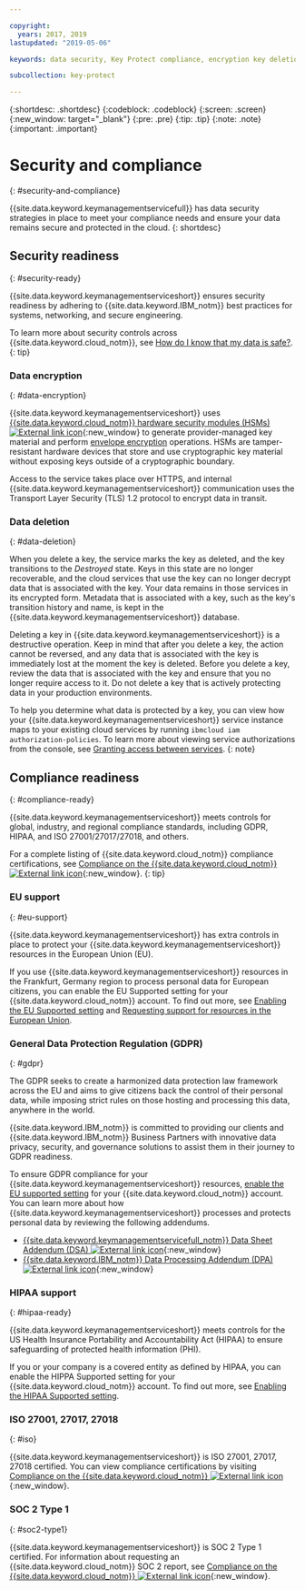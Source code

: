 ```yaml
---

copyright:
  years: 2017, 2019
lastupdated: "2019-05-06"

keywords: data security, Key Protect compliance, encryption key deletion

subcollection: key-protect

---
```


{:shortdesc: .shortdesc}
{:codeblock: .codeblock}
{:screen: .screen}
{:new_window: target="_blank"}
{:pre: .pre}
{:tip: .tip}
{:note: .note}
{:important: .important}

# Security and compliance
{: #security-and-compliance}

{{site.data.keyword.keymanagementservicefull}} has data security strategies in place to meet your compliance needs and ensure your data remains secure and protected in the cloud.
{: shortdesc}

## Security readiness
{: #security-ready}

{{site.data.keyword.keymanagementserviceshort}} ensures security readiness by adhering to {{site.data.keyword.IBM_notm}} best practices for systems, networking, and secure engineering. 

To learn more about security controls across {{site.data.keyword.cloud_notm}}, see [How do I know that my data is safe?](/docs/overview?topic=overview-security#security).
{: tip}

### Data encryption
{: #data-encryption}

{{site.data.keyword.keymanagementserviceshort}} uses [{{site.data.keyword.cloud_notm}} hardware security modules (HSMs) ![External link icon](../../icons/launch-glyph.svg "External link icon")](https://www.ibm.com/cloud/hardware-security-module){:new_window} to generate provider-managed key material and perform [envelope encryption](/docs/services/key-protect?topic=key-protect-envelope-encryption) operations. HSMs are tamper-resistant hardware devices that store and use cryptographic key material without exposing keys outside of a cryptographic boundary.

Access to the service takes place over HTTPS, and internal {{site.data.keyword.keymanagementserviceshort}} communication uses the Transport Layer Security (TLS) 1.2 protocol to encrypt data in transit.

### Data deletion
{: #data-deletion}

When you delete a key, the service marks the key as deleted, and the key transitions to the _Destroyed_ state. Keys in this state are no longer recoverable, and the cloud services that use the key can no longer decrypt data that is associated with the key. Your data remains in those services in its encrypted form. Metadata that is associated with a key, such as the key's transition history and name, is kept in the {{site.data.keyword.keymanagementserviceshort}} database. 

Deleting a key in {{site.data.keyword.keymanagementserviceshort}} is a destructive operation. Keep in mind that after you delete a key, the action cannot be reversed, and any data that is associated with the key is immediately lost at the moment the key is deleted. Before you delete a key, review the data that is associated with the key and ensure that you no longer require access to it. Do not delete a key that is actively protecting data in your production environments. 

To help you determine what data is protected by a key, you can view how your {{site.data.keyword.keymanagementserviceshort}} service instance maps to your existing cloud services by running `ibmcloud iam authorization-policies`. To learn more about viewing service authorizations from the console, see [Granting access between services](/docs/iam?topic=iam-serviceauth).
{: note}

## Compliance readiness
{: #compliance-ready}

{{site.data.keyword.keymanagementserviceshort}} meets controls for global, industry, and regional compliance standards, including GDPR, HIPAA, and ISO 27001/27017/27018, and others. 

For a complete listing of {{site.data.keyword.cloud_notm}} compliance certifications, see [Compliance on the {{site.data.keyword.cloud_notm}} ![External link icon](../../icons/launch-glyph.svg "External link icon")](https://www.ibm.com/cloud/compliance){:new_window}.
{: tip}

### EU support
{: #eu-support}

{{site.data.keyword.keymanagementserviceshort}} has extra controls in place to protect your {{site.data.keyword.keymanagementserviceshort}} resources in the European Union (EU). 

If you use {{site.data.keyword.keymanagementserviceshort}} resources in the Frankfurt, Germany region to process personal data for European citizens, you can enable the EU Supported setting for your {{site.data.keyword.cloud_notm}} account. To find out more, see [Enabling the EU Supported setting](/docs/account?topic=account-enabling-hipaa#bill_eusupported) and [Requesting support for resources in the European Union](/docs/get-support?topic=get-support-getting-customer-support#eusupported).

### General Data Protection Regulation (GDPR)
{: #gdpr}

The GDPR seeks to create a harmonized data protection law framework across the EU and aims to give citizens back the control of their personal data, while imposing strict rules on those hosting and processing this data, anywhere in the world.

{{site.data.keyword.IBM_notm}} is committed to providing our clients and {{site.data.keyword.IBM_notm}} Business Partners with innovative data privacy, security, and governance solutions to assist them in their journey to GDPR readiness.

To ensure GDPR compliance for your {{site.data.keyword.keymanagementserviceshort}} resources, [enable the EU supported setting](/docs/account?topic=account-enabling-hipaa#bill_eusupported) for your {{site.data.keyword.cloud_notm}} account. You can learn more about how {{site.data.keyword.keymanagementserviceshort}} processes and protects personal data by reviewing the following addendums.

- [{{site.data.keyword.keymanagementservicefull_notm}} Data Sheet Addendum (DSA) ![External link icon](../../icons/launch-glyph.svg "External link icon")](https://www.ibm.com/software/reports/compatibility/clarity-reports/report/html/softwareReqsForProduct?deliverableId=180A0EC0658B11E5A8DABB56563AC132){:new_window}
- [{{site.data.keyword.IBM_notm}} Data Processing Addendum (DPA) ![External link icon](../../icons/launch-glyph.svg "External link icon")](https://www.ibm.com/support/customer/csol/terms/?cat=dpa){:new_window}

### HIPAA support
{: #hipaa-ready}

{{site.data.keyword.keymanagementserviceshort}} meets controls for the US Health Insurance Portability and Accountability Act (HIPAA) to ensure safeguarding of protected health information (PHI). 

If you or your company is a covered entity as defined by HIPAA, you can enable the HIPPA Supported setting for your {{site.data.keyword.cloud_notm}} account. To find out more, see [Enabling the HIPAA Supported setting](/docs/account?topic=account-enabling-hipaa#enabling-hipaa).

### ISO 27001, 27017, 27018
{: #iso}

{{site.data.keyword.keymanagementserviceshort}} is ISO 27001, 27017, 27018 certified. You can view compliance certifications by visiting [Compliance on the {{site.data.keyword.cloud_notm}} ![External link icon](../../icons/launch-glyph.svg "External link icon")](https://www.ibm.com/cloud/compliance){:new_window}. 

### SOC 2 Type 1
{: #soc2-type1}

{{site.data.keyword.keymanagementserviceshort}} is SOC 2 Type 1 certified. For information about requesting an {{site.data.keyword.cloud_notm}} SOC 2 report, see [Compliance on the {{site.data.keyword.cloud_notm}} ![External link icon](../../icons/launch-glyph.svg "External link icon")](https://www.ibm.com/cloud/compliance){:new_window}.